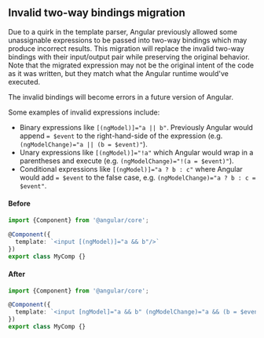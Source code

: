## Invalid two-way bindings migration

Due to a quirk in the template parser, Angular previously allowed some unassignable expressions
to be passed into two-way bindings which may produce incorrect results. This migration will
replace the invalid two-way bindings with their input/output pair while preserving the original
behavior. Note that the migrated expression may not be the original intent of the code as it was
written, but they match what the Angular runtime would've executed.

The invalid bindings will become errors in a future version of Angular.

Some examples of invalid expressions include:
* Binary expressions like `[(ngModel)]="a || b"`. Previously Angular would append `= $event` to
the right-hand-side of the expression (e.g. `(ngModelChange)="a || (b = $event)"`).
* Unary expressions like `[(ngModel)]="!a"` which Angular would wrap in a parentheses and execute
(e.g. `(ngModelChange)="!(a = $event)"`).
* Conditional expressions like `[(ngModel)]="a ? b : c"` where Angular would add `= $event` to
the false case, e.g. `(ngModelChange)="a ? b : c = $event"`.

#### Before
```ts
import {Component} from '@angular/core';

@Component({
  template: `<input [(ngModel)]="a && b"/>`
})
export class MyComp {}
```


#### After
```ts
import {Component} from '@angular/core';

@Component({
  template: `<input [ngModel]="a && b" (ngModelChange)="a && (b = $event)"/>`
})
export class MyComp {}
```
